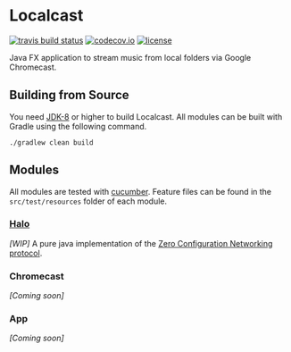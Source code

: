 # Localcast

[![travis build status](https://img.shields.io/travis/ofmooseandmen/localcast/master.svg?label=travis+build)](https://travis-ci.org/ofmooseandmen/localcast)
[![codecov.io](https://codecov.io/github/ofmooseandmen/localcast/branches/master/graphs/badge.svg)](https://codecov.io/github/ofmooseandmen/localcast)
[![license](https://img.shields.io/badge/license-BSD3-lightgray.svg)](https://opensource.org/licenses/BSD-3-Clause)

Java FX application to stream music from local folders via Google Chromecast.

## Building from Source

You need [JDK-8](http://openjdk.java.net/projects/jdk8/) or higher to build Localcast.
All modules can be built with Gradle using the following command.

```
./gradlew clean build
```

## Modules

All modules are tested with [cucumber](https://cucumber.io). Feature files can be found in the `src/test/resources` folder of each module.

### [Halo](halo/README.md)

 _[WIP]_ A pure java implementation of the [Zero Configuration Networking protocol](http://www.zeroconf.org).

### Chromecast

_[Coming soon]_

### App

_[Coming soon]_
